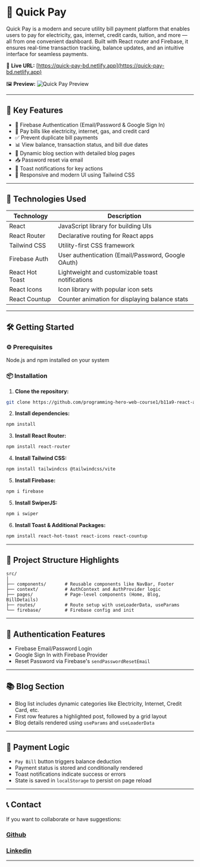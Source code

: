 
# 💸 Quick Pay

Quick Pay is a modern and secure utility bill payment platform that enables users to pay for electricity, gas, internet, credit cards, tuition, and more — all from one convenient dashboard. Built with React router and Firebase, it ensures real-time transaction tracking, balance updates, and an intuitive interface for seamless payments.

🔗 **Live URL:** [https://quick-pay-bd.netlify.app](https://quick-pay-bd.netlify.app)

🖼️ **Preview:** ![Quick Pay Preview](https://i.ibb.co.com/7tVdwh6x/quick-pay-mockup.jpg)

---

## 🚀 Key Features

- 🔐 Firebase Authentication (Email/Password & Google Sign In)
- 🧾 Pay bills like electricity, internet, gas, and credit card
- ✅ Prevent duplicate bill payments
- 📊 View balance, transaction status, and bill due dates
- 📌 Dynamic blog section with detailed blog pages
- 📥 Password reset via email
- 🔔 Toast notifications for key actions
- 🌙 Responsive and modern UI using Tailwind CSS

---

## 🧰 Technologies Used

| Technology        | Description                                          |
|-------------------|------------------------------------------------------|
| React             | JavaScript library for building UIs                  |
| React Router      | Declarative routing for React apps                   |
| Tailwind CSS      | Utility-first CSS framework                          |
| Firebase Auth     | User authentication (Email/Password, Google OAuth)   |
| React Hot Toast   | Lightweight and customizable toast notifications     |
| React Icons       | Icon library with popular icon sets                  |
| React Countup     | Counter animation for displaying balance stats       |

---

## 🛠️ Getting Started

### ⚙️ Prerequisites

Node.js and npm installed on your system

### 📦 Installation

1. **Clone the repository:**

```bash
git clone https://github.com/programming-hero-web-course1/b11a9-react-authentication-omarfaruk-dev
```

2. **Install dependencies:**

```bash
npm install
```

3. **Install React Router:**

```bash
npm install react-router
```

4. **Install Tailwind CSS:**

```bash
npm install tailwindcss @tailwindcss/vite
```

5. **Install Firebase:**

```bash
npm i firebase
```
5. **Install SwiperJS:**

```bash
npm i swiper
```

6. **Install Toast & Additional Packages:**

```bash
npm install react-hot-toast react-icons react-countup
```

---

## 📁 Project Structure Highlights

```
src/
│
├── components/       # Reusable components like NavBar, Footer
├── context/          # AuthContext and AuthProvider logic
├── pages/            # Page-level components (Home, Blog, BillDetails)
├── routes/           # Route setup with useLoaderData, useParams
└── firebase/         # Firebase config and init
```

---

## 🔑 Authentication Features

- Firebase Email/Password Login
- Google Sign In with Firebase Provider
- Reset Password via Firebase's `sendPasswordResetEmail`

---

## 📚 Blog Section

- Blog list includes dynamic categories like Electricity, Internet, Credit Card, etc.
- First row features a highlighted post, followed by a grid layout
- Blog details rendered using `useParams` and `useLoaderData`

---

## 🧪 Payment Logic

- `Pay Bill` button triggers balance deduction
- Payment status is stored and conditionally rendered
- Toast notifications indicate success or errors
- State is saved in `localStorage` to persist on page reload

---

## 📞 Contact

If you want to collaborate or have suggestions:

###  [Github](https://github.com/omarfaruk-dev)
###  [Linkedin](https://www.linkedin.com/in/pro-omarfaruk)

---


